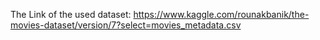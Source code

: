 The Link of the used dataset: https://www.kaggle.com/rounakbanik/the-movies-dataset/version/7?select=movies_metadata.csv
